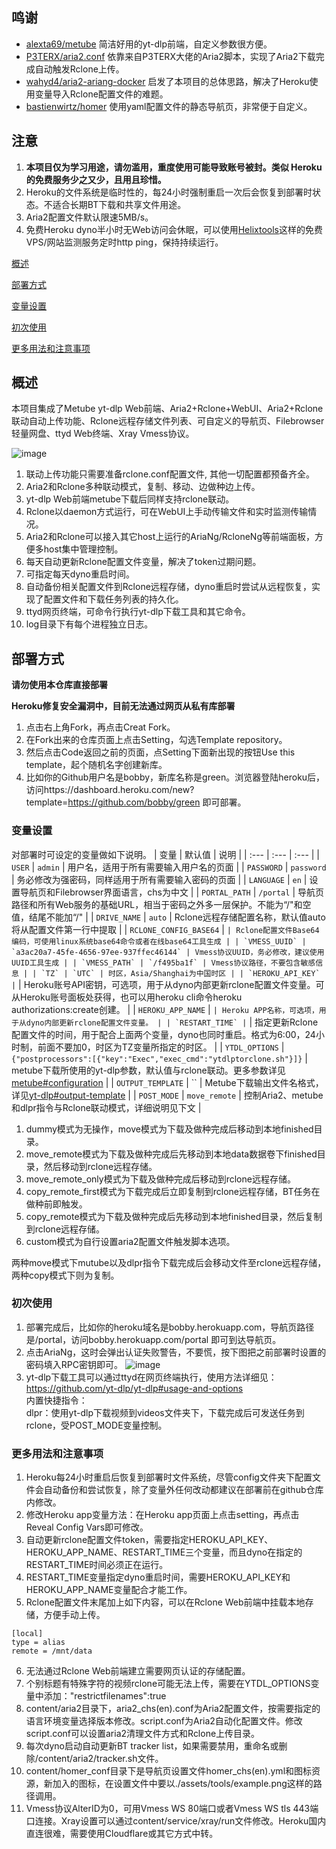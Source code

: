 ## 鸣谢
- [alexta69/metube](https://github.com/alexta69/metube) 简洁好用的yt-dlp前端，自定义参数很方便。
- [P3TERX/aria2.conf](https://github.com/P3TERX/aria2.conf)  依靠来自P3TERX大佬的Aria2脚本，实现了Aria2下载完成自动触发Rclone上传。
- [wahyd4/aria2-ariang-docker](https://github.com/wahyd4/aria2-ariang-docker)  启发了本项目的总体思路，解决了Heroku使用变量导入Rclone配置文件的难题。
- [bastienwirtz/homer](https://github.com/bastienwirtz/homer)  使用yaml配置文件的静态导航页，非常便于自定义。
## 注意
 1. **本项目仅为学习用途，请勿滥用，重度使用可能导致账号被封。类似 Heroku 的免费服务少之又少，且用且珍惜。**
 2. Heroku的文件系统是临时性的，每24小时强制重启一次后会恢复到部署时状态。不适合长期BT下载和共享文件用途。
 3. Aria2配置文件默认限速5MB/s。
 4. 免费Heroku dyno半小时无Web访问会休眠，可以使用[Helixtools](https://hetrixtools.com/uptime-monitor/215727.html)这样的免费VPS/网站监测服务定时http ping，保持持续运行。

[概述](#概述) 

[部署方式](#部署方式) 

[变量设置](#变量设置)  

[初次使用](#初次使用)  

[更多用法和注意事项](#更多用法和注意事项)  

## 概述
本项目集成了Metube yt-dlp Web前端、Aria2+Rclone+WebUI、Aria2+Rclone联动自动上传功能、Rclone远程存储文件列表、可自定义的导航页、Filebrowser轻量网盘、ttyd Web终端、Xray Vmess协议。

![image](https://user-images.githubusercontent.com/98247050/165098261-7290ff50-ec0f-47ac-b8ec-7fe09f468a0e.png)

 1. 联动上传功能只需要准备rclone.conf配置文件, 其他一切配置都预备齐全。
 2. Aria2和Rclone多种联动模式，复制、移动、边做种边上传。
 3. yt-dlp Web前端metube下载后同样支持rclone联动。
 4. Rclone以daemon方式运行，可在WebUI上手动传输文件和实时监测传输情况。
 5. Aria2和Rclone可以接入其它host上运行的AriaNg/RcloneNg等前端面板，方便多host集中管理控制。
 6. 每天自动更新Rclone配置文件变量，解决了token过期问题。
 7. 可指定每天dyno重启时间。
 8. 自动备份相关配置文件到Rclone远程存储，dyno重启时尝试从远程恢复，实现了配置文件和下载任务列表的持久化。
 9. ttyd网页终端，可命令行执行yt-dlp下载工具和其它命令。
 10. log目录下有每个进程独立日志。
## 部署方式

 **请勿使用本仓库直接部署**  
 
  **Heroku修复安全漏洞中，目前无法通过网页从私有库部署**  
 
 1. 点击右上角Fork，再点击Creat Fork。
 2. 在Fork出来的仓库页面上点击Setting，勾选Template repository。
 3. 然后点击Code返回之前的页面，点Setting下面新出现的按钮Use this template，起个随机名字创建新库。
 4. 比如你的Github用户名是bobby，新库名称是green。浏览器登陆heroku后，访问https://dashboard.heroku.com/new?template=https://github.com/bobby/green 即可部署。
 
### 变量设置
对部署时可设定的变量做如下说明。
| 变量 | 默认值 | 说明 |
| :--- | :--- | :--- |
| `USER` | `admin` | 用户名，适用于所有需要输入用户名的页面 |
| `PASSWORD` | `password` | 务必修改为强密码，同样适用于所有需要输入密码的页面 |
| `LANGUAGE` | `en` | 设置导航页和Filebrowser界面语言，chs为中文 |
| `PORTAL_PATH` | `/portal` | 导航页路径和所有Web服务的基础URL，相当于密码之外多一层保护。不能为“/"和空值，结尾不能加“/" |
| `DRIVE_NAME` | `auto` | Rclone远程存储配置名称，默认值auto将从配置文件第一行中提取 |
| `RCLONE_CONFIG_BASE64` | `` | Rclone配置文件Base64编码，可使用linux系统base64命令或者在线base64工具生成 |
| `VMESS_UUID` | `a3ac20a7-45fe-4656-97ee-937ffec46144` | Vmess协议UUID，务必修改，建议使用UUID工具生成 |
| `VMESS_PATH` | `/f495ba1f` | Vmess协议路径，不要包含敏感信息 |
| `TZ` | `UTC` | 时区，Asia/Shanghai为中国时区 |
| `HEROKU_API_KEY` | `` | Heroku账号API密钥，可选项，用于从dyno内部更新rclone配置文件变量。可从Heroku账号面板处获得，也可以用heroku cli命令heroku authorizations:create创建。 |
| `HEROKU_APP_NAME` | `` | Heroku APP名称，可选项，用于从dyno内部更新rclone配置文件变量。 |
| `RESTART_TIME` | `` | 指定更新Rclone配置文件的时间，用于配合上面两个变量，dyno也同时重启。格式为6:00，24小时制，前面不要加0，时区为TZ变量所指定的时区。 |
| `YTDL_OPTIONS` | `{"postprocessors":[{"key":"Exec","exec_cmd":"ytdlptorclone.sh"}]}` | metube下载所使用的yt-dlp参数，默认值与rclone联动。更多参数详见[metube#configuration](https://github.com/alexta69/metube#configuration-via-environment-variables) |
| `OUTPUT_TEMPLATE` | `` | Metube下载输出文件名格式，详见[yt-dlp#output-template](https://github.com/yt-dlp/yt-dlp#output-template) |
| `POST_MODE` | `move_remote` | 控制Aria2、metube和dlpr指令与Rclone联动模式，详细说明见下文 |  

 1. dummy模式为无操作，move模式为下载及做种完成后移动到本地finished目录。
 2. move_remote模式为下载及做种完成后先移动到本地data数据卷下finished目录，然后移动到rclone远程存储。
 3. move_remote_only模式为下载及做种完成后移动到rclone远程存储。
 4. copy_remote_first模式为下载完成后立即复制到rclone远程存储，BT任务在做种前即触发。
 5. copy_remote模式为下载及做种完成后先移动到本地finished目录，然后复制到rclone远程存储。
 6. custom模式为自行设置aria2配置文件触发脚本选项。  

 两种move模式下mutube以及dlpr指令下载完成后会移动文件至rclone远程存储，两种copy模式下则为复制。  
 
### 初次使用
 1. 部署完成后，比如你的heroku域名是bobby.herokuapp.com，导航页路径是/portal，访问bobby.herokuapp.com/portal 即可到达导航页。
 2. 点击AriaNg，这时会弹出认证失败警告，不要慌，按下图把之前部署时设置的密码填入RPC密钥即可。
   ![image](https://user-images.githubusercontent.com/98247050/163184113-d0f09e78-01f9-4d4a-87b9-f4a9c1218253.png)
 3. yt-dlp下载工具可以通过ttyd在网页终端执行，使用方法详细见：https://github.com/yt-dlp/yt-dlp#usage-and-options  
    内置快捷指令：  
    dlpr：使用yt-dlp下载视频到videos文件夹下，下载完成后可发送任务到rclone，受POST_MODE变量控制。  
### 更多用法和注意事项
 1. Heroku每24小时重启后恢复到部署时文件系统，尽管config文件夹下配置文件会自动备份和尝试恢复，除了变量外任何改动都建议在部署前在github仓库内修改。
 2. 修改Heroku app变量方法：在Heroku app页面上点击setting，再点击Reveal Config Vars即可修改。
 3. 自动更新rclone配置文件token，需要指定HEROKU_API_KEY、HEROKU_APP_NAME、RESTART_TIME三个变量，而且dyno在指定的RESTART_TIME时间必须正在运行。
 4. RESTART_TIME变量指定dyno重启时间，需要HEROKU_API_KEY和HEROKU_APP_NAME变量配合才能工作。
 5. Rclone配置文件末尾加上如下内容，可以在Rclone Web前端中挂载本地存储，方便手动上传。
```
[local]
type = alias
remote = /mnt/data
```
 6. 无法通过Rclone Web前端建立需要网页认证的存储配置。
 7. 个别标题有特殊字符的视频rclone可能无法上传，需要在YTDL_OPTIONS变量中添加："restrictfilenames":true
 8. content/aria2目录下，aria2_chs(en).conf为Aria2配置文件，按需要指定的语言环境变量选择版本修改。script.conf为Aria2自动化配置文件。修改script.conf可以设置aria2清理文件方式和Rclone上传目录。
 9. 每次dyno启动自动更新BT tracker list，如果需要禁用，重命名或删除/content/aria2/tracker.sh文件。
 10. content/homer_conf目录下是导航页设置文件homer_chs(en).yml和图标资源，新加入的图标，在设置文件中要以./assets/tools/example.png这样的路径调用。
 11. Vmess协议AlterID为0，可用Vmess WS 80端口或者Vmess WS tls 443端口连接。Xray设置可以通过content/service/xray/run文件修改。Heroku国内直连很难，需要使用Cloudflare或其它方式中转。
